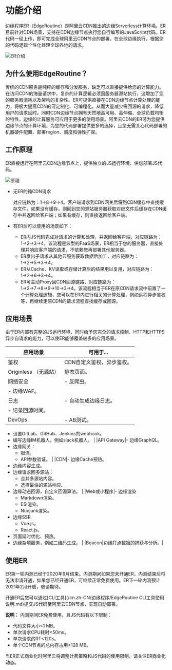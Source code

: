 # 功能介绍

边缘程序ER（EdgeRoutine）是阿里云CDN推出的边缘Serverless计算环境。ER目前针对CDN场景，支持在CDN边缘节点执行您自行编写的JavaScript代码。ER代码一经上传，即可完成全球阿里云CDN节点的部署，在全球边缘执行，根据您的代码逻辑个性化处理全球各地的请求。

![ER介绍](https://static-aliyun-doc.oss-accelerate.aliyuncs.com/assets/img/zh-CN/1473330161/p211835.png)

## 为什么使用EdgeRoutine？

传统的CDN服务是纯粹的缓存和分发服务，缺乏可以直接提供给您的计算能力。在访问CDN的海量请求中，复杂的计算逻辑必须回服务器源站执行，这增加了您的服务器消耗以及架构的复杂性。ER可提供直接在CDN边缘节点计算处理的能力，将极大提高CDN的可定制化、可编程化，从而大量减少需回源的请求，降低用户的请求延时。同时CDN边缘节点拥有天然地高可用、高伸缩、全球负载均衡的特性，边缘的计算服务可应用于更多的使用场景。阿里云CDN的ER可为您提供边缘节点的计算环境，为您的代码部署提供更多的选择，且您无需关心代码部署的机器硬件配置、部署region、调度和弹性扩容。

## 工作原理

ER直接运行在阿里云CDN边缘节点上，提供独立的JS运行环境，供您部署JS代码。

![原理](https://static-aliyun-doc.oss-accelerate.aliyuncs.com/assets/img/zh-CN/2099230161/p86758.png)

-   无ER的纯CDN请求

    对应链路为：1→8→9→4。客户端请求到CDN网关后将到CDN缓存中查找缓存文件，如果没有缓存，则回到您的源站服务器获取对应文件后缓存在CDN缓存中并返回给客户端；如果有缓存，则直接返回给客户端。

-   有ER后可以使用的场景如下：
    -   ER内JS代码完成对请求的计算和处理，并返回给客户端，对应链路为：1→2→3→4。该流程是典型的FaaS场景，ER相当于您的服务器，直接处理并响应客户端的请求，不依赖您再部署其他服务器。
    -   ER发出子请求从其他云服务获取数据后加工，对应链路为：1→2→5→3→4。
    -   ER从Cache、KV读取或存储计算后的结果用以复用，对应链路为：1→2→6→3→4。
    -   ER可主动Proxy回CDN回源链路，对应链路为：1→2→7→8→9→10→3→4。该流程相当于ER在原CDN请求流中前置了一个计算处理逻辑，您可以在ER内进行相关的计算处理，例如远程异步鉴权等，再继续走原CDN的请求流程查找缓存或回源。

## 应用场景

由于ER内部有完整的JS运行环境，同时给予您完全的请求控制，HTTP和HTTPS异步自请求的能力，可以使ER能够覆盖较多的应用场景。

|应用场景|可用于...|
|----|------|
|鉴权|CDN自定义鉴权，异步鉴权。|
|Originless （无源站）|静态页面。|
|网络安全|-   反爬虫。
-   边缘WAF。 |
|日志|-   自动生成边缘日志。
-   记录回源时间。 |
|DevOps|-   AB测试。
-   设置GitLab、GitHub、Jenkins的webhook。
-   编写边缘IM机器人，例如slack机器人。 |
|API Gateway|-   边缘GraphQL。
-   边缘网关：
    -   限流。
    -   API参数验证。 |
|CDN|-   边缘Cache预热。
-   边缘内容生成。
-   边缘请求回多源站：
    -   合并多源站内容。
    -   选择最快的源站响应。
-   边缘动态回源，自定义回源算法。 |
|Web或小程序|-   边缘渲染
    -   Markdown渲染。
    -   ESI渲染。
    -   Nunjunk渲染。
-   边缘SSR
    -   Vue.js。
    -   React.js。
-   页面延时优化、预热。
-   边缘杂项服务，例如二维码生成。 |
|Beacon|边缘打点数据的捕获与分析。|

## 使用ER

ER第一轮内测已经于2020年9月结束。内测期间如果您未开通ER，内测结束后将无法申请开通，如果您已经开通ER，可继续正常免费使用。ER下一轮内测预计2021年2月开启，敬请期待。

开通ER后您可以通过[CLI工具](/cn.zh-CN/边缘程序/EdgeRoutine CLI工具使用说明.md)提交JS代码至阿里云CDN节点，实现自动部署。

**说明：** 内测期间ER免费使用，且JS代码有以下限制：

-   代码文件大小<1 MB。
-   单次请求CPU耗时<50ms。
-   单次请求的RT<120s。
-   单个CDN节点的总内存占用<128 MB。

当ER正式商业化时阿里云将调整计费策略和JS代码的使用限制，请关注ER商业化动态。

